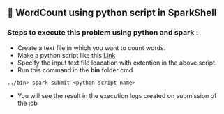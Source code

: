 ## :rocket: WordCount using python script in SparkShell

### Steps to execute this problem using python and spark :

- Create a text file in which you want to count words.
- Make a python script like this [Link](https://github.com/priyansh19/Spark_In_Memory_Processing/blob/master/WordCount_Using_Python_Script/wordcount.py) 
- Specify the input text file loacation with extention in the above script.  
- Run this command in the **bin** folder cmd 
```spark
../bin> spark-submit <python script name>
```
- You will see the result in the execution logs created on submission of the job
